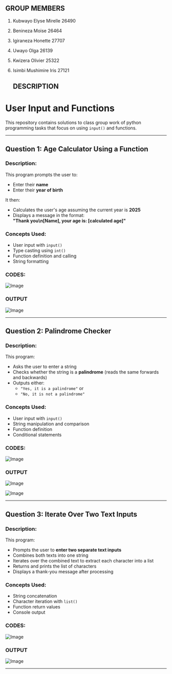 ## GROUP MEMBERS

1. Kubwayo Elyse Mirelle 26490
2. Benineza Moise 26464
3. Igiraneza Honette 27707
4. Uwayo Olga 26139
5. Kwizera Olivier 25322
6. Isimbi Mushimire Iris 27121

   ## DESCRIPTION
   
# User Input and Functions

This repository contains solutions to class group work of python programming tasks that focus on using `input()` and functions.

---

## Question 1: Age Calculator Using a Function

### Description:
This program prompts the user to:
- Enter their **name**
- Enter their **year of birth**

It then:
- Calculates the user's age assuming the current year is **2025**
- Displays a message in the format:  
  **"Thank you\n[Name], your age is: [calculated age]"**

### Concepts Used:
- User input with `input()`
- Type casting using `int()`
- Function definition and calling
- String formatting

### CODES:
![Image](https://github.com/user-attachments/assets/3f723679-5e6e-48d2-9dcb-230051a13bd4)

### OUTPUT
![Image](https://github.com/user-attachments/assets/78fa769e-1366-4f63-a7a3-309cc2bfd64d)

---

## Question 2: Palindrome Checker

### Description:
This program:
- Asks the user to enter a string
- Checks whether the string is a **palindrome** (reads the same forwards and backwards)
- Outputs either:
  - `"Yes, it is a palindrome"` or  
  - `"No, it is not a palindrome"`

### Concepts Used:
- User input with `input()`
- String manipulation and comparison
- Function definition
- Conditional statements

### CODES:
![Image](https://github.com/user-attachments/assets/b814dfe9-9136-4d51-8f48-fb05874298f0)

### OUTPUT
![Image](https://github.com/user-attachments/assets/3b3cc600-1761-4390-bb1b-b524e6dc87d3)

![Image](https://github.com/user-attachments/assets/8c765fc0-e3a3-4c70-b765-c42c5b500c14)

---

## Question 3: Iterate Over Two Text Inputs

### Description:
This program:
- Prompts the user to **enter two separate text inputs**
-  Combines both texts into one string
- Iterates over the combined text to extract each character into a list
- Returns and prints the list of characters
- Displays a thank-you message after processing

### Concepts Used:
- String concatenation
- Character iteration with `list()`
- Function return values
- Console output

### CODES:
![Image](https://github.com/user-attachments/assets/9bcc42f1-898e-4f82-84e0-65cc293d7478)

### OUTPUT
![Image](https://github.com/user-attachments/assets/dcc75ec3-e715-41c2-8304-3628dfd268e1)

---
